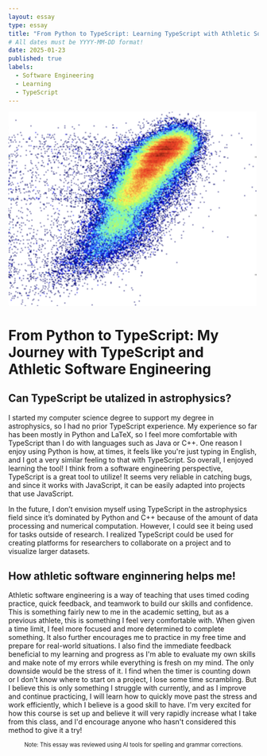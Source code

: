 ```yaml
---
layout: essay
type: essay
title: "From Python to TypeScript: Learning TypeScript with Athletic Software Engineering"
# All dates must be YYYY-MM-DD format!
date: 2025-01-23
published: true
labels:
  - Software Engineering
  - Learning
  - TypeScript
---
```


<img width="500px" class="rounded float-start pe-4" src="../img/python-typescript.png">

# From Python to TypeScript: My Journey with TypeScript and Athletic Software Engineering

## Can TypeScript be utalized in astrophysics?

I started my computer science degree to support my degree in astrophysics, so I had no prior TypeScript experience. My experience so far has been mostly in Python and LaTeX, so I feel more comfortable with TypeScript than I do with languages such as Java or C++. One reason I enjoy using Python is how, at times, it feels like you're just typing in English, and I got a very similar feeling to that with TypeScript. So overall, I enjoyed learning the tool! I think from a software engineering perspective, TypeScript is a great tool to utilize! It seems very reliable in catching bugs, and since it works with JavaScript, it can be easily adapted into projects that use JavaScript.

In the future, I don’t envision myself using TypeScript in the astrophysics field since it’s dominated by Python and C++ because of the amount of data processing and numerical computation. However, I could see it being used for tasks outside of research. I realized TypeScript could be used for creating platforms for researchers to collaborate on a project and to visualize larger datasets.

## How athletic software enginnering helps me!

Athletic software engineering is a way of teaching that uses timed coding practice, quick feedback, and teamwork to build our skills and confidence. This is something fairly new to me in the academic setting, but as a previous athlete, this is something I feel very comfortable with. When given a time limit, I feel more focused and more determined to complete something. It also further encourages me to practice in my free time and prepare for real-world situations. I also find the immediate feedback beneficial to my learning and progress as I'm able to evaluate my own skills and make note of my errors while everything is fresh on my mind. The only downside would be the stress of it. I find when the timer is counting down or I don't know where to start on a project, I lose some time scrambling. But I believe this is only something I struggle with currently, and as I improve and continue practicing, I will learn how to quickly move past the stress and work efficiently, which I believe is a good skill to have. I'm very excited for how this course is set up and believe it will very rapidly increase what I take from this class, and I'd encourage anyone who hasn't considered this method to give it a try!

<p style="text-align: center; font-size: 0.8em;">
Note: This essay was reviewed using AI tools for spelling and grammar corrections.
</p>


